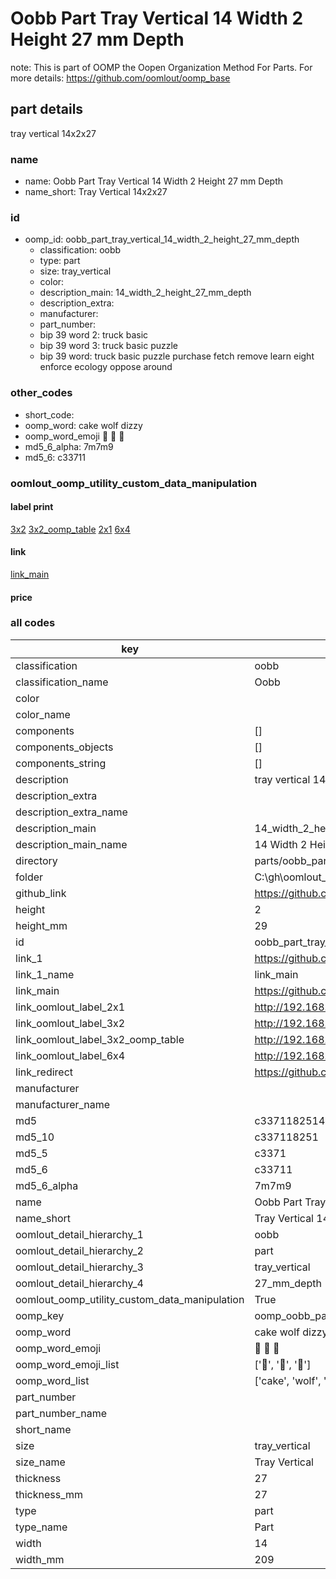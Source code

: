 # Oobb Part Tray Vertical 14 Width 2 Height 27 mm Depth  

note: This is part of OOMP the Oopen Organization Method For Parts. For more details: https://github.com/oomlout/oomp_base

##  part details
  



tray vertical 14x2x27



### name
* name: Oobb Part Tray Vertical 14 Width 2 Height 27 mm Depth
* name_short: Tray Vertical 14x2x27 
### id
* oomp_id: oobb_part_tray_vertical_14_width_2_height_27_mm_depth
  * classification: oobb
  * type: part
  * size: tray_vertical
  * color: 
  * description_main: 14_width_2_height_27_mm_depth
  * description_extra: 
  * manufacturer: 
  * part_number: 
  * bip 39 word 2: truck basic
  * bip 39 word 3: truck basic puzzle
  * bip 39 word: truck basic puzzle purchase fetch remove learn eight enforce ecology oppose around

### other_codes
* short_code: 
* oomp_word: cake wolf dizzy
* oomp_word_emoji :cake: :wolf: :dizzy:
* md5_6_alpha: 7m7m9
* md5_6: c33711






### oomlout_oomp_utility_custom_data_manipulation
#### label print
[3x2](http://192.168.1.245:1112/?label=oomp%207m7m9)
[3x2_oomp_table](http://192.168.1.108:1112/?label=oomp%207m7m9)
[2x1](http://192.168.1.242:1112/?label=oomp%207m7m9)
[6x4](http://192.168.1.55:1112/?label=oomp%207m7m9)    

#### link

[link_main](https://github.com/oomlout/oomlout_oobb_version_4_generated_parts/tree/main/navigation_oomp/oobb/part/tray_vertical/14_width_2_height_27_mm_depth/part)                              

#### price







### all codes 
| key | value |  
| --- | --- |  
| classification | oobb |  
| classification_name | Oobb |  
| color |  |  
| color_name |  |  
| components | [] |  
| components_objects | [] |  
| components_string | [] |  
| description | tray vertical 14x2x27 |  
| description_extra |  |  
| description_extra_name |  |  
| description_main | 14_width_2_height_27_mm_depth |  
| description_main_name | 14 Width 2 Height 27 mm Depth |  
| directory | parts/oobb_part_tray_vertical_14_width_2_height_27_mm_depth |  
| folder | C:\gh\oomlout_oobb_version_4_generated_parts\parts\oobb_part_tray_vertical_14_width_2_height_27_mm_depth |  
| github_link | https://github.com/oomlout/oomlout_oomp_part_src/tree/main/parts/oobb_part_tray_vertical_14_width_2_height_27_mm_depth |  
| height | 2 |  
| height_mm | 29 |  
| id | oobb_part_tray_vertical_14_width_2_height_27_mm_depth |  
| link_1 | https://github.com/oomlout/oomlout_oobb_version_4_generated_parts/tree/main/navigation_oomp/oobb/part/tray_vertical/14_width_2_height_27_mm_depth/part |  
| link_1_name | link_main |  
| link_main | https://github.com/oomlout/oomlout_oobb_version_4_generated_parts/tree/main/navigation_oomp/oobb/part/tray_vertical/14_width_2_height_27_mm_depth/part |  
| link_oomlout_label_2x1 | http://192.168.1.242:1112/?label=oomp%207m7m9 |  
| link_oomlout_label_3x2 | http://192.168.1.245:1112/?label=oomp%207m7m9 |  
| link_oomlout_label_3x2_oomp_table | http://192.168.1.108:1112/?label=oomp%207m7m9 |  
| link_oomlout_label_6x4 | http://192.168.1.55:1112/?label=oomp%207m7m9 |  
| link_redirect | https://github.com/oomlout/oomlout_oobb_version_4_generated_parts/tree/main/parts/oobb_tray_vertical_14_02_27 |  
| manufacturer |  |  
| manufacturer_name |  |  
| md5 | c33711825146efdad7aaaae35dc4c749 |  
| md5_10 | c337118251 |  
| md5_5 | c3371 |  
| md5_6 | c33711 |  
| md5_6_alpha | 7m7m9 |  
| name | Oobb Part Tray Vertical 14 Width 2 Height 27 mm Depth |  
| name_short | Tray Vertical 14x2x27  |  
| oomlout_detail_hierarchy_1 | oobb |  
| oomlout_detail_hierarchy_2 | part |  
| oomlout_detail_hierarchy_3 | tray_vertical |  
| oomlout_detail_hierarchy_4 | 27_mm_depth |  
| oomlout_oomp_utility_custom_data_manipulation | True |  
| oomp_key | oomp_oobb_part_tray_vertical_14_width_2_height_27_mm_depth |  
| oomp_word | cake wolf dizzy |  
| oomp_word_emoji | :cake: :wolf: :dizzy: |  
| oomp_word_emoji_list | [':cake:', ':wolf:', ':dizzy:'] |  
| oomp_word_list | ['cake', 'wolf', 'dizzy'] |  
| part_number |  |  
| part_number_name |  |  
| short_name |  |  
| size | tray_vertical |  
| size_name | Tray Vertical |  
| thickness | 27 |  
| thickness_mm | 27 |  
| type | part |  
| type_name | Part |  
| width | 14 |  
| width_mm | 209 |  
